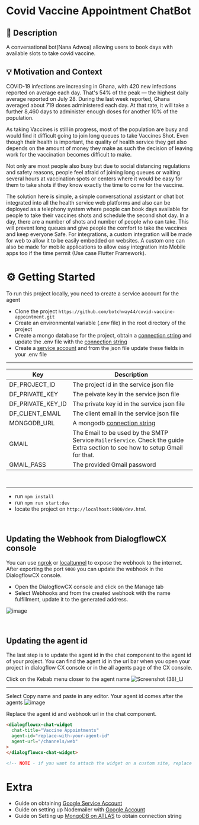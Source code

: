 # Covid Vaccine Appointment ChatBot

<!--- Replace <OWNER> with your Github Username and <REPOSITORY> with the name of your repository. -->
<!--- You can find both of these in the url bar when you open your repository in github. -->

## 📙 Description

A conversational bot(Nana Adwoa) allowing users to book days with available slots to take covid vaccine.

## 💡 Motivation and Context

<!--- Describe your app in one or two sentences -->

COVID-19 infections are increasing in Ghana, with 420 new infections reported on average each day. That's 54% of the peak — the highest daily average reported on July 28. During the last week reported, Ghana averaged about 719 doses administered each day. At that rate, it will take a further 8,460 days to administer enough doses for another 10% of the population.

As taking Vaccines is still in progress, most of the population are busy and would find it difficult going to join long queues to take Vaccines Shot. Even though their health is important, the quality of health service they get also depends on the amount of money they make as such the decision of leaving work for the vaccination becomes difficult to make.

Not only are most people also busy but due to social distancing regulations and safety reasons, people feel afraid of joining long queues or waiting several hours at vaccination spots or centers where it would be easy for them to take shots if they know exactly the time to come for the vaccine.

The solution here is simple, a simple conversational assistant or chat bot integrated into all the health service web platforms and also can be deployed as a telephony system where people can book days available for people to take their vaccines shots and schedule the second shot day. In a day, there are a number of shots and number of people who can take. This will prevent long queues and give people the comfort to take the vaccines and keep everyone Safe.
For integrations, a custom integration will be made for web to allow it to be easily embedded on websites. A custom one can also be made for mobile applications to allow easy integration into Mobile apps too if the time permit (Use case Flutter Framework).

# ⚙️ Getting Started

To run this project locally, you need to create a service account for the agent

- Clone the project `https://github.com/botchway44/covid-vaccine-appointment.git`
- Create an environmental variable (.env file) in the root directory of the project
- Create a mongo database for the project, obtain a [connection string](https://docs.mongodb.com/manual/reference/connection-string/) and update the .env file with the [connection string](https://docs.mongodb.com/manual/reference/connection-string)
- Create a [service account](https://cloud.google.com/dialogflow/cx/docs/quick/setup) and from the json file update these fields in your .env file

---

| Key               | Description                                                                                                                 |
| ----------------- | --------------------------------------------------------------------------------------------------------------------------- |
| DF_PROJECT_ID     | The project id in the service json file                                                                                     |
| DF_PRIVATE_KEY    | The peivate key in the service json file                                                                                    |
| DF_PRIVATE_KEY_ID | The private key id in the service json file                                                                                 |
| DF_CLIENT_EMAIL   | The client email in the service json file                                                                                   |
| MONGODB_URL       | A mongodb [connection string](https://cloud.google.com/dialogflow/cx/docs/quick/setup)                                      |
| GMAIL             | The Email to be used by the SMTP Service `MailerService`. Check the guide Extra section to see how to setup Gmail for that. |
| GMAIL_PASS        | The provided Gmail password                                                                                                 |

<br>

---

- run `npm install`
- run `npm run start:dev`
- locate the project on `http://localhost:9000/dev.html`

<br>

## Updating the Webhook from DialogflowCX console

You can use [ngrok](https://ngrok.com/docs) or [localtunnel](https://github.com/localtunnel/localtunnel) to expose the webhook to the internet. After exporting the port `9000` you can update the webhook in the DialogflowCX console.

- Open the DialogflowCX console and click on the Manage tab
- Select Webhooks and from the created webhook with the name fulfillment, update it to the generated address.

![image](https://user-images.githubusercontent.com/16451643/131264362-c6421f79-9323-4e0f-a95f-44d7926c137c.png)

<br>

## Updating the agent id

The last step is to update the agent id in the chat component to the agent id of your project. You can find the agent id in the url bar when you open your project in dialogflow CX console or in the all agents page of the CX console.

Click on the Kebab menu closer to the agent name
![Screenshot (38)_LI](https://user-images.githubusercontent.com/16451643/131257205-99a32bc3-4cba-4bea-bc75-c0cb72051882.jpg)

---

Select Copy name and paste in any editor. Your agent id comes after the agents
![image](https://user-images.githubusercontent.com/16451643/131258295-354d8997-4d9c-46b6-b2c1-02732ba0bfa0.png)

Replace the agent id and webhook url in the chat component.

```html
<dialogflowcx-chat-widget
  chat-title="Vaccine Appointments"
  agent-id="replace-with-your-agent-id"
  agent-url="/channels/web"
>
</dialogflowcx-chat-widget>

<!-- NOTE - if you want to attach the widget on a custom site, replace the agent-url with the domain of the server you hosted the project on then append /channels/web -->
```

# Extra

- Guide on obtaining [Google Service Account](https://cloud.google.com/dialogflow/cx/docs/quick/setup)
- Guide on setting up Nodemailer with [Google Account](https://mailtrap.io/blog/nodemailer-gmail/)
- Guide on Setting up [MongoDB on ATLAS](https://studio3t.com/knowledge-base/articles/mongodb-atlas-tutorial/) to obtain connection string
